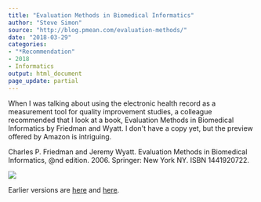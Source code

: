 ```yaml
---
title: "Evaluation Methods in Biomedical Informatics"
author: "Steve Simon"
source: "http://blog.pmean.com/evaluation-methods/"
date: "2018-03-29"
categories:
- "*Recommendation"
- 2018
- Informatics
output: html_document
page_update: partial
---
```


When I was talking about using the electronic health record as a
measurement tool for quality improvement studies, a colleague
recommended that I look at a book, Evaluation Methods in Biomedical
Informatics by Friedman and Wyatt. I don't have a copy yet, but the
preview offered by Amazon is intriguing.

<!---More--->

Charles P. Friedman and Jeremy Wyatt. Evaluation Methods in Biomedical
Informatics, @nd edition. 2006. Springer: New York NY. ISBN 1441920722.

![](http://www.pmean.com/new-images/18/evaluation-methods01.png)

Earlier versions are [here][sim1] and [here][sim2].
 
[sim1]: http://blog.pmean.com/evaluation-methods/
[sim2]: http://new.pmean.com/evaluation-methods/

